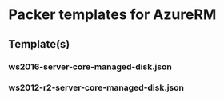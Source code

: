 Packer templates for AzureRM
============================


## Template(s)

### ws2016-server-core-managed-disk.json

### ws2012-r2-server-core-managed-disk.json
